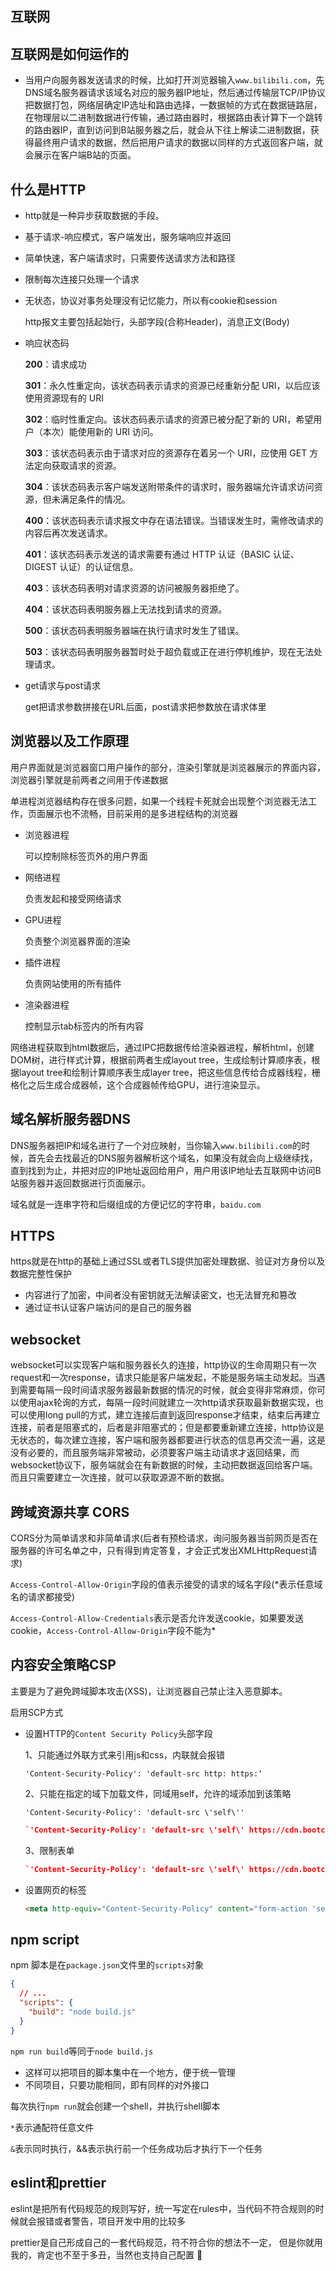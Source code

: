 ## 互联网

## 互联网是如何运作的

- 当用户向服务器发送请求的时候，比如打开浏览器输入`www.bilibili.com`，先DNS域名服务器请求该域名对应的服务器IP地址，然后通过传输层TCP/IP协议把数据打包，网络层确定IP选址和路由选择，一数据帧的方式在数据链路层，在物理层以二进制数据进行传输，通过路由器时，根据路由表计算下一个跳转的路由器IP，直到访问到B站服务器之后，就会从下往上解读二进制数据，获得最终用户请求的数据，然后把用户请求的数据以同样的方式返回客户端，就会展示在客户端B站的页面。

  

## 什么是HTTP

- http就是一种异步获取数据的手段。

- 基于请求-响应模式，客户端发出，服务端响应并返回

- 简单快速，客户端请求时，只需要传送请求方法和路径

- 限制每次连接只处理一个请求

- 无状态，协议对事务处理没有记忆能力，所以有cookie和session

  http报文主要包括起始行，头部字段(合称Header)，消息正文(Body)

- 响应状态码

  **200**：请求成功

  **301**：永久性重定向，该状态码表示请求的资源已经重新分配 URI，以后应该使用资源现有的 URI

  **302**：临时性重定向。该状态码表示请求的资源已被分配了新的 URI，希望用户（本次）能使用新的 URI 访问。

  **303**：该状态码表示由于请求对应的资源存在着另一个 URI，应使用 GET 方法定向获取请求的资源。

  **304**：该状态码表示客户端发送附带条件的请求时，服务器端允许请求访问资源，但未满足条件的情况。

  **400**：该状态码表示请求报文中存在语法错误。当错误发生时，需修改请求的内容后再次发送请求。

  **401**：该状态码表示发送的请求需要有通过 HTTP 认证（BASIC 认证、DIGEST 认证）的认证信息。

  **403**：该状态码表明对请求资源的访问被服务器拒绝了。

  **404**：该状态码表明服务器上无法找到请求的资源。

  **500**：该状态码表明服务器端在执行请求时发生了错误。

  **503**：该状态码表明服务器暂时处于超负载或正在进行停机维护，现在无法处理请求。

- get请求与post请求

  get把请求参数拼接在URL后面，post请求把参数放在请求体里

## 浏览器以及工作原理

用户界面就是浏览器窗口用户操作的部分，渲染引擎就是浏览器展示的界面内容，浏览器引擎就是前两者之间用于传递数据

单进程浏览器结构存在很多问题，如果一个线程卡死就会出现整个浏览器无法工作，页面展示也不流畅，目前采用的是多进程结构的浏览器

- 浏览器进程

  可以控制除标签页外的用户界面

- 网络进程

  负责发起和接受网络请求

- GPU进程

  负责整个浏览器界面的渲染

- 插件进程

  负责网站使用的所有插件

- 渲染器进程

  控制显示tab标签内的所有内容

网络进程获取到html数据后，通过IPC把数据传给渲染器进程，解析html，创建DOM树，进行样式计算，根据前两者生成layout tree，生成绘制计算顺序表，根据layout tree和绘制计算顺序表生成layer tree，把这些信息传给合成器线程，栅格化之后生成合成器帧，这个合成器帧传给GPU，进行渲染显示。

## 域名解析服务器DNS

DNS服务器把IP和域名进行了一个对应映射，当你输入`www.bilibili.com`的时候，首先会去找最近的DNS服务器解析这个域名，如果没有就会向上级继续找，直到找到为止，并把对应的IP地址返回给用户，用户用该IP地址去互联网中访问B站服务器并返回数据进行页面展示。

域名就是一连串字符和后缀组成的方便记忆的字符串，`baidu.com`

## HTTPS

https就是在http的基础上通过SSL或者TLS提供加密处理数据、验证对方身份以及数据完整性保护

- 内容进行了加密，中间者没有密钥就无法解读密文，也无法冒充和篡改
- 通过证书认证客户端访问的是自己的服务器

## websocket

websocket可以实现客户端和服务器长久的连接，http协议的生命周期只有一次request和一次response，请求只能是客户端发起，不能是服务端主动发起。当遇到需要每隔一段时间请求服务器最新数据的情况的时候，就会变得非常麻烦，你可以使用ajax轮询的方式，每隔一段时间就建立一次http请求获取最新数据实现，也可以使用long pull的方式，建立连接后直到返回response才结束，结束后再建立连接，前者是阻塞式的，后者是非阻塞式的；但是都要重新建立连接，http协议是无状态的，每次建立连接，客户端和服务器都要进行状态的信息再交流一遍，这是没有必要的，而且服务端非常被动，必须要客户端主动请求才返回结果，而websocket协议下，服务端就会在有新数据的时候，主动把数据返回给客户端。而且只需要建立一次连接，就可以获取源源不断的数据。

## 跨域资源共享 CORS

CORS分为简单请求和非简单请求(后者有预检请求，询问服务器当前网页是否在服务器的许可名单之中，只有得到肯定答复，才会正式发出XMLHttpRequest请求)

`Access-Control-Allow-Origin`字段的值表示接受的请求的域名字段(*表示任意域名的请求都接受)

`Access-Control-Allow-Credentials`表示是否允许发送cookie，如果要发送cookie，`Access-Control-Allow-Origin`字段不能为*

## 内容安全策略CSP

主要是为了避免跨域脚本攻击(XSS)，让浏览器自己禁止注入恶意脚本。

启用SCP方式

- 设置HTTP的`Content Security Policy`头部字段

  1、只能通过外联方式来引用js和css，内联就会报错

  `'Content-Security-Policy': 'default-src http: https:‘`

  2、只能在指定的域下加载文件，同域用self，允许的域添加到该策略

  `'Content-Security-Policy': 'default-src \'self\''`

  ```json
  `'Content-Security-Policy': 'default-src \'self\' https://cdn.bootcss.com/' `
  ```

  3、限制表单

  ```json
  `'Content-Security-Policy': 'default-src \'self\' https://cdn.bootcss.com/; form-action \'self\''`
  ```

- 设置网页的<meta>标签

  ```html
  <meta http-equiv="Content-Security-Policy" content="form-action 'self';">
  ```

## npm script

npm 脚本是在`package.json`文件里的`scripts`对象

```json
{
  // ...
  "scripts": {
    "build": "node build.js"
  }
}
```

`npm run build`等同于`node build.js`

- 这样可以把项目的脚本集中在一个地方，便于统一管理
- 不同项目，只要功能相同，即有同样的对外接口

每次执行`npm run`就会创建一个shell，并执行shell脚本

`*`表示通配符任意文件

`&`表示同时执行，&&表示执行前一个任务成功后才执行下一个任务

## eslint和prettier

eslint是把所有代码规范的规则写好，统一写定在rules中，当代码不符合规则的时候就会报错或者警告，项目开发中用的比较多

prettier是自己形成自己的一套代码规范，符不符合你的想法不一定， 但是你就用我的，肯定也不至于多丑，当然也支持自己配置
:100:
